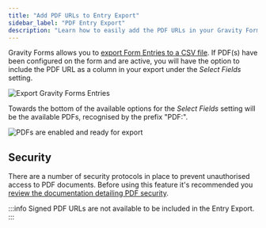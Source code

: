 ```yaml
---
title: "Add PDF URLs to Entry Export"
sidebar_label: "PDF Entry Export"
description: "Learn how to easily add the PDF URLs in your Gravity Forms Entry Exports."
---
```


Gravity Forms allows you to [export Form Entries to a CSV file](https://docs.gravityforms.com/exporting-form-entries/). If PDF(s) have been configured on the form and are active, you will have the option to include the PDF URL as a column in your export under the _Select Fields_ setting.

![Export Gravity Forms Entries](https://resources.gravitypdf.com/uploads/2021/04/v6-Export-Entries.png)

Towards the bottom of the available options for the _Select Fields_ setting will be the available PDFs, recognised by the prefix "PDF:".

![PDFs are enabled and ready for export](https://resources.gravitypdf.com/uploads/2021/04/v6-Export-PDF-Entries.png)

## Security

There are a number of security protocols in place to prevent unauthorised access to PDF documents. Before using this feature it's recommended you [review the documentation detailing PDF security](pdf-security.md).

:::info
Signed PDF URLs are not available to be included in the Entry Export.
:::